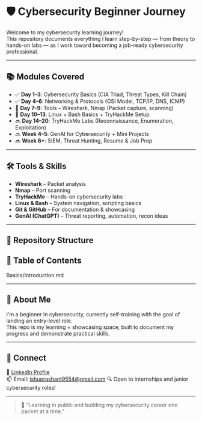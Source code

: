 # 🛡️ Cybersecurity Beginner Journey

Welcome to my cybersecurity learning journey!  
This repository documents everything I learn step-by-step — from theory to hands-on labs — as I work toward becoming a job-ready cybersecurity professional.

---

## 📚 Modules Covered

- ✅ **Day 1–3**: Cybersecurity Basics (CIA Triad, Threat Types, Kill Chain)
- ✅ **Day 4–6**: Networking & Protocols (OSI Model, TCP/IP, DNS, ICMP)
- 🔄 **Day 7–9**: Tools – Wireshark, Nmap (Packet capture, scanning)
- 🔄 **Day 10–13**: Linux + Bash Basics + TryHackMe Setup
- 🔜 **Day 14–20**: TryHackMe Labs (Reconnaissance, Enumeration, Exploitation)
- 🔜 **Week 4–5**: GenAI for Cybersecurity + Mini Projects
- 🔜 **Week 6+**: SIEM, Threat Hunting, Resume & Job Prep

---

## 🛠️ Tools & Skills

- **Wireshark** – Packet analysis
- **Nmap** – Port scanning
- **TryHackMe** – Hands-on cybersecurity labs
- **Linux & Bash** – System navigation, scripting basics
- **Git & GitHub** – For documentation & showcasing
- **GenAI (ChatGPT)** – Threat reporting, automation, recon ideas

---

## 📁 Repository Structure

## 📌 Table of Contents

Basics/Introduction.md


---

## 📜 About Me

I'm a beginner in cybersecurity, currently self-training with the goal of landing an entry-level role.  
This repo is my learning + showcasing space, built to document my progress and demonstrate practical skills.

---

## 💼 Connect

📎 [LinkedIn Profile](https://www.linkedin.com/in/prashantsrivastava0/)  
📫 Email: ishuprashant9554@gmail.com
🔍 Open to internships and junior cybersecurity roles!

---

> 🌱 “Learning in public and building my cybersecurity career one packet at a time.”

